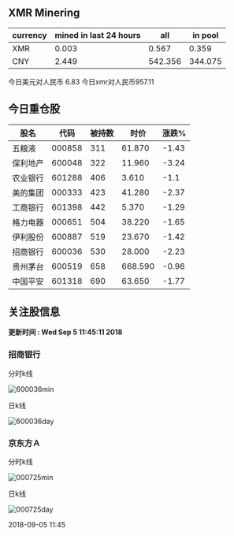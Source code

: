 ## XMR Minering

|currency|mined in last 24 hours|all|in pool|
|---|---|---|---|
|XMR|0.003|0.567|0.359|
|CNY|2.449|542.356|344.075|

今日美元对人民币 6.83	今日xmr对人民币957.11


## 今日重仓股 

|股名|代码|被持数|时价|涨跌%|
|---|---|---|---|---|
|五粮液|000858|311|61.870|-1.43|
|保利地产|600048|322|11.960|-3.24|
|农业银行|601288|406|3.610|-1.1|
|美的集团|000333|423|41.280|-2.37|
|工商银行|601398|442|5.370|-1.29|
|格力电器|000651|504|38.220|-1.65|
|伊利股份|600887|519|23.670|-1.42|
|招商银行|600036|530|28.000|-2.23|
|贵州茅台|600519|658|668.590|-0.96|
|中国平安|601318|690|63.650|-1.77|

## 关注股信息
**更新时间 : Wed Sep  5 11:45:11 2018**
### 招商银行 
分时k线

![600036min](http://image.sinajs.cn/newchart/min/n/sh600036.gif)

日k线

![600036day](http://image.sinajs.cn/newchart/daily/n/sh600036.gif)

### 京东方Ａ 
分时k线

![000725min](http://image.sinajs.cn/newchart/min/n/sz000725.gif)

日k线

![000725day](http://image.sinajs.cn/newchart/daily/n/sz000725.gif)

2018-09-05 11:45
